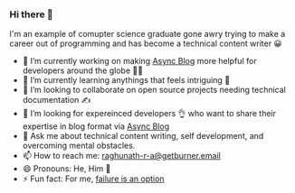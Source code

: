 ### Hi there 👋

I'm an example of comupter science graduate gone awry trying to make a career out of programming and has become a technical content writer 😀 

- 🔭 I’m currently working on making [Async Blog](https://www.loginradius.com/blog/async/) more helpful for developers around the globe 👨‍💻 
- 🌱 I’m currently learning anythings that feels intriguing 🤔
- 👯 I’m looking to collaborate on open source projects needing technical documentation ✍️
- 🤔 I’m looking for expereinced developers 👌 who want to share their expertise in blog format via [Async Blog](https://www.loginradius.com/blog/async/)
- 💬 Ask me about technical content writing, self development, and overcoming mental obstacles.
- 📫 How to reach me: raghunath-r-a@getburner.email
- 😄 Pronouns: He, Him 👨
- ⚡ Fun fact: For me, [failure is an option](https://www.penguinrandomhouse.com/books/558430/failure-is-an-option-by-h-jon-benjamin/9781524742188)
